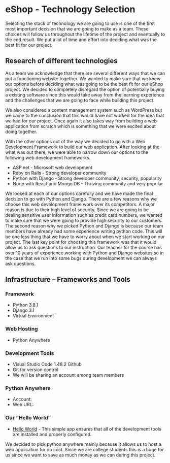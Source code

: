 # eShop - Technology Selection

Selecting the stack of technology we are going to use is one of the first most important decision that we are going to make as a team. These choices will follow us throughout the lifetime of the project and eventually to the end result. We put a lot of time and effort into deciding what was the best fit for our project. 
## Research of different technologies

As a team we acknowledge that there are several different ways that we can put a functioning website together. We wanted to make sure that we knew our options before deciding what was going to be the best fit for our eShop project. 
We decided to completely disregard the option of potentially buying a existing software since this would take away from the learning experience and the challenges that we are going to face while building this project.

We also considered a content management system such as WordPress but we came to the conclusion that this would have not worked for the idea that we had for our project. Once again it also takes way from building a web application from scratch which is something that we were excited about doing together.

With the other options out of the way we decided to go with a Web Development Framework to build our web application. After looking at the what was out there, we were able to narrow down our options to the following web development frameworks.
*	ASP.net - Microsoft web development
*	Ruby on Rails - Strong developer community
*	Python with Django - Strong developer community, security, popularity
*	Node with React and Mongo DB - Thriving community and very popular

We looked at each of our options carefully and we have made the final decision to go with Python and Django. There are a few reasons why we choose this web development frame work over its competitors. A major reason is due to their high level of security. Since we are going to be dealing sensitive user information such as credit card numbers, we wanted to make sure that we were going to provide high security to our customers. The second reason why we picked Python and Django is because our team members have already had some experience writing python code. This will be one less thing that we have to worry about when we start working on our project. The last key point for choosing this framework was that it would allow us to ask questions to our instruction. Our teacher for the course has over 10 years of experience working with Python and Django websites so in the case that we run into some bugs during development we can always ask questions. 

## Infrastructure – Frameworks and Tools
### Framework
*	Python 3.8.1
*	Django 3.1
*	Virtual Environment

### Web Hosting
*	Python Anywhere

### Development Tools
*	Visual Studio Code 1.48.2
Github
*	Git for version control
*	We will be sharing an account among team members

### Python Anywhere
*	Account:
*	Web URL:

### Our “Hello World” 
* [Hello World](../Hello%20World.PNG) - This simple app ensures that all of the development 
tools are installed and properly configured.

We decided to pick python anywhere mainly because it allows us to host a web application for no cost. Since we are college students this is a huge for us since we want to save as much money as we can during this project. 
